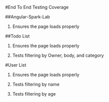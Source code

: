 #End To End Testing Coverage

##Angular-Spark-Lab
1. Ensures the page loads properly

##Todo List
1. Ensures the page loads properly

1. Tests filtering by Owner, body, and category

#User List
1. Ensures the page loads properly

1. Tests filtering by name

1. Tests filtering by age
